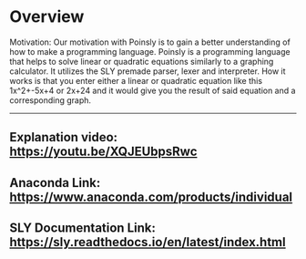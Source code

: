 # Overview

Motivation:
Our motivation with Poinsly is to gain a better understanding of how to make a programming language. Poinsly is a programming language that helps to solve linear or quadratic equations similarly to a graphing calculator. It utilizes the SLY premade parser, lexer and interpreter. How it works is that you enter either a linear or quadratic equation like this 1x^2+-5x+4 or 2x+24 and it would give you the result of said equation and a corresponding graph. 

--------------------------------------------------------
Explanation video: 
https://youtu.be/XQJEUbpsRwc
--------------------------------------------------------
Anaconda Link:
https://www.anaconda.com/products/individual
--------------------------------------------------------
SLY Documentation Link:
https://sly.readthedocs.io/en/latest/index.html
--------------------------------------------------------
